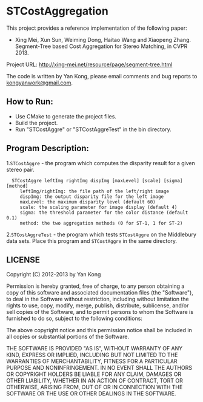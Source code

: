 STCostAggregation
=================

This project provides a reference implementation of the following paper:

* Xing Mei, Xun Sun, Weiming Dong, Haitao Wang and Xiaopeng Zhang. Segment-Tree based Cost Aggregation for Stereo Matching, in CVPR 2013.

Project URL: http://xing-mei.net/resource/page/segment-tree.html

The code is written by Yan Kong, please email comments and bug reports to kongyanwork@gmail.com.

How to Run:  
-------------------

* Use CMake to generate the project files.   
* Build the project.  
* Run "STCostAggre" or "STCostAggreTest" in the bin directory.  

Program Description:
-------------------

1.`STCostAggre` - the program which computes the disparity result for a given stereo pair. 

      STCostAggre leftImg rightImg dispImg [maxLevel] [scale] [sigma] [method]
         leftImg/rightImg: the file path of the left/right image
         dispImg: the output disparity file for the left image
         maxLevel: the maximum disparity level (default 60)
         scale: the scaling parameter for image display (default 4)
         sigma: the threshold parameter for the color distance (default 0.1)
         method: the two aggregation methods (0 for ST-1, 1 for ST-2)
  
2.`STCostAggreTest` - the program which tests `STCostAggre` on the Middlebury data sets. Place 
                     this program and `STCostAggre` in the same directory.


LICENSE
-------------------

Copyright (C) 2012-2013 by Yan Kong

Permission is hereby granted, free of charge, to any person obtaining a copy
of this software and associated documentation files (the "Software"), to deal
in the Software without restriction, including without limitation the rights
to use, copy, modify, merge, publish, distribute, sublicense, and/or sell
copies of the Software, and to permit persons to whom the Software is
furnished to do so, subject to the following conditions:

The above copyright notice and this permission notice shall be included in
all copies or substantial portions of the Software.

THE SOFTWARE IS PROVIDED "AS IS", WITHOUT WARRANTY OF ANY KIND, EXPRESS OR
IMPLIED, INCLUDING BUT NOT LIMITED TO THE WARRANTIES OF MERCHANTABILITY,
FITNESS FOR A PARTICULAR PURPOSE AND NONINFRINGEMENT. IN NO EVENT SHALL THE
AUTHORS OR COPYRIGHT HOLDERS BE LIABLE FOR ANY CLAIM, DAMAGES OR OTHER
LIABILITY, WHETHER IN AN ACTION OF CONTRACT, TORT OR OTHERWISE, ARISING FROM,
OUT OF OR IN CONNECTION WITH THE SOFTWARE OR THE USE OR OTHER DEALINGS IN
THE SOFTWARE.
